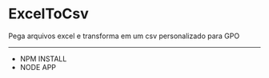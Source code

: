 # ExcelToCsv
 Pega arquivos excel e transforma em um csv personalizado para GPO
 
 _________________________________________________________________
 
 - NPM INSTALL
 - NODE APP
